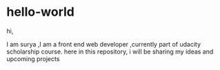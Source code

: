 # hello-world
hi,

I am surya ,I am a front end web developer ,currently part of udacity scholarship course.
here in this repository, i will be sharing my ideas and upcoming projects
